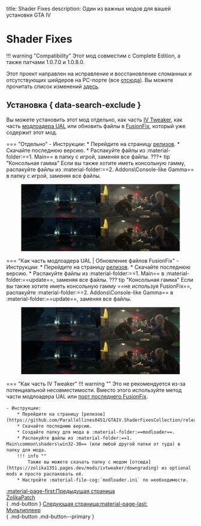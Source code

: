 title: Shader Fixes
description: Один из важных модов для вашей установки GTA IV

# Shader Fixes
!!! warning "Compatibility" 
    Этот мод совместим с Complete Edition, а также патчами 1.0.7.0 и 1.0.8.0.

Этот проект направлен на исправление и восстановление сломанных и отсутствующих шейдеров на PC-порте (все [отсюда](https://uk.libertycity.net/gta-4/articles/4346-gta-iv-complete-edition-xbox-protiv-pc.html)). Вы можете прочитать список изменений [здесь](https://github.com/Parallellines0451/GTAIV.ShaderFixesCollection/blob/main/README.md#feature-list).

## Установка { data-search-exclude }
Вы можете установить этот мод отдельно, как часть [IV Tweaker](../../extras/modloading/#iv-tweaker), как часть [модлоадера UAL](../../extras/modloading/#ultimate-asi-loader) или обновить файлы в [FusionFix](fusionfix.md), который уже содержит этот мод.

=== "Отдельно"
    - Инструкции:
        * Перейдите на страницу [релизов](https://github.com/Parallellines0451/GTAIV.ShaderFixesCollection/releases).
        * Скачайте последнюю версию.
        * Распакуйте файлы из :material-folder:==1. Main== в папку с игрой, заменяя все файлы.
        ???+ tip "Консольная гамма"
            Если вы также хотите иметь консольную гамму, распакуйте файлы из :material-folder:==2. Addons\Console-like Gamma== в папку с игрой, заменяя все файлы.
            <figure markdown>
                ![Консольная гамма](assets/console-gamma.png)
                <figcaption></figcaption>
            </figure>

=== "Как часть модлоадера UAL | Обновление файлов FusionFix"
    - Инструкции:
        * Перейдите на страницу [релизов](https://github.com/Parallellines0451/GTAIV.ShaderFixesCollection/releases).
        * Скачайте последнюю версию.
        * Распакуйте файлы из :material-folder:==1. Main== в :material-folder:==update==, заменяя все файлы.
        ??? tip "Консольная гамма"
            Если вы также хотите иметь консольную гамму ==не используя FusionFix==, распакуйте :material-folder:==2. Addons\Console-like Gamma== в :material-folder:==update==, заменяя все файлы.
            <figure markdown>
                ![Консольная гамма](assets/console-gamma.png)
                <figcaption></figcaption>
            </figure>

=== "Как часть IV Tweaker"
    !!! warning ""
        Это не рекомендуется из-за потенциальной несовместимости. Вместо этого используйте метод части модлоадера UAL или [порт последнего FusionFix](fusionfix.md).

    - Инструкции:
        * Перейдите на страницу [релизов](https://github.com/Parallellines0451/GTAIV.ShaderFixesCollection/releases).
        * Скачайте последнюю версию.
        * Создайте папку для мода в :material-folder:==modloader==.
        * Распакуйте файлы из :material-folder:==1. Main\common\shaders\win32-30== (или любой другой папки от туда) в папку для мода.
        !!! info ""
            Также вы можете скачать папку с модом [отсюда](https://zolika1351.pages.dev/mods/ivtweaker/downgrading) из optional mods и просто распаковать её.
        * Настройте :material-file-cog:`modloader.ini` по необходимости.

[:material-page-first:Предыдущая страница <br>ZolikaPatch</br>](fusionfix.md){ .md-button } [Следующая страница:material-page-last: <br>Мультиплеер</br>](../multiplayer.md){ .md-button .md-button--primary }